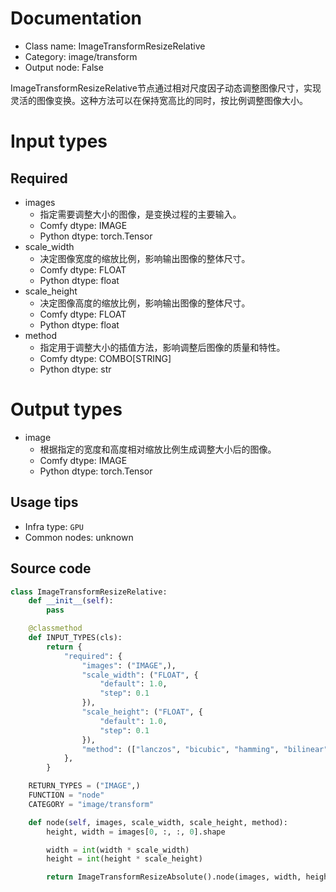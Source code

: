 
# Documentation
- Class name: ImageTransformResizeRelative
- Category: image/transform
- Output node: False

ImageTransformResizeRelative节点通过相对尺度因子动态调整图像尺寸，实现灵活的图像变换。这种方法可以在保持宽高比的同时，按比例调整图像大小。

# Input types
## Required
- images
    - 指定需要调整大小的图像，是变换过程的主要输入。
    - Comfy dtype: IMAGE
    - Python dtype: torch.Tensor
- scale_width
    - 决定图像宽度的缩放比例，影响输出图像的整体尺寸。
    - Comfy dtype: FLOAT
    - Python dtype: float
- scale_height
    - 决定图像高度的缩放比例，影响输出图像的整体尺寸。
    - Comfy dtype: FLOAT
    - Python dtype: float
- method
    - 指定用于调整大小的插值方法，影响调整后图像的质量和特性。
    - Comfy dtype: COMBO[STRING]
    - Python dtype: str

# Output types
- image
    - 根据指定的宽度和高度相对缩放比例生成调整大小后的图像。
    - Comfy dtype: IMAGE
    - Python dtype: torch.Tensor


## Usage tips
- Infra type: `GPU`
- Common nodes: unknown


## Source code
```python
class ImageTransformResizeRelative:
    def __init__(self):
        pass

    @classmethod
    def INPUT_TYPES(cls):
        return {
            "required": {
                "images": ("IMAGE",),
                "scale_width": ("FLOAT", {
                    "default": 1.0,
                    "step": 0.1
                }),
                "scale_height": ("FLOAT", {
                    "default": 1.0,
                    "step": 0.1
                }),
                "method": (["lanczos", "bicubic", "hamming", "bilinear", "box", "nearest"],),
            },
        }

    RETURN_TYPES = ("IMAGE",)
    FUNCTION = "node"
    CATEGORY = "image/transform"

    def node(self, images, scale_width, scale_height, method):
        height, width = images[0, :, :, 0].shape

        width = int(width * scale_width)
        height = int(height * scale_height)

        return ImageTransformResizeAbsolute().node(images, width, height, method)

```
